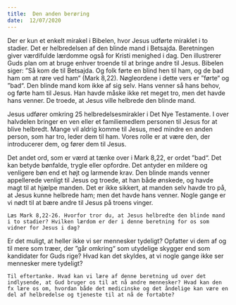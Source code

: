 ```yaml
---
title:  Den anden berøring
date:  12/07/2020
---
```


Der er kun et enkelt mirakel i Bibelen, hvor Jesus udførte miraklet i to stadier. Det er helbredelsen af den blinde mand i Betsajda. Beretningen giver værdifulde lærdomme også for Kristi menighed i dag. Den illustrerer Guds plan om at bruge enhver troende til at bringe andre til Jesus. Bibelen siger: ”Så kom de til Betsajda. Og folk førte en blind hen til ham, og de bad ham om at røre ved ham“ (Mark 8,22). Nøgleordene i dette vers er ”førte“ og ”bad“. Den blinde mand kom ikke af sig selv. Hans venner så hans behov, og førte ham til Jesus. Han havde måske ikke ret meget tro, men det havde hans venner. De troede, at Jesus ville helbrede den blinde mand.

Jesus udfører omkring 25 helbredelsesmirakler i Det Nye Testamente. I over halvdelen bringer en ven eller et familiemedlem personen til Jesus for at blive helbredt. Mange vil aldrig komme til Jesus, med mindre en anden person, som har tro, leder dem til ham. Vores rolle er at være den, der introducerer dem, og fører dem til Jesus.

Det andet ord, som er værd at tænke over i Mark 8,22, er ordet ”bad“. Det kan betyde bønfalde, trygle eller opfordre. Det antyder en mildere og venligere bøn end et højt og larmende krav. Den blinde mands venner appellerede venligt til Jesus og troede, at han både ønskede, og havde magt til at hjælpe manden. Det er ikke sikkert, at manden selv havde tro på, at Jesus kunne helbrede ham; men det havde hans venner. Nogle gange er vi nødt til at bære andre til Jesus på troens vinger.

`Læs Mark 8,22-26. Hvorfor tror du, at Jesus helbredte den blinde mand i to stadier? Hvilken lærdom er der i denne beretning for os som vidner for Jesus i dag?`

Er det muligt, at heller ikke vi ser mennesker tydeligt? Opfatter vi dem af og til mere som træer, der ”går omkring“ som utydelige skygger end som kandidater for Guds rige? Hvad kan det skyldes, at vi nogle gange ikke ser mennesker mere tydeligt?

`Til eftertanke. Hvad kan vi lære af denne beretning ud over det indlysende, at Gud bruger os til at nå andre mennesker? Hvad kan den fx lære os om, hvordan både det medicinske og det åndelige kan være en del af helbredelse og tjeneste til at nå de fortabte?`